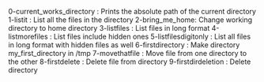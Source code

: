 0-current_works_directory : Prints the absolute path of the current directory
1-listit : List all the files in the directory
2-bring_me_home: Change working directory to home directory
3-listfiles : List files in long format
4-listmorefiles : List files include hidden ones
5-listfilesdigitonly : List all files in long format with hidden files as well
6-firstdirectory : Make directory my_first_directory in /tmp
7-movethatfile : Move file from one directory to the other
8-firstdelete : Delete file from directory
9-firstdirdeletion : Delete directory
